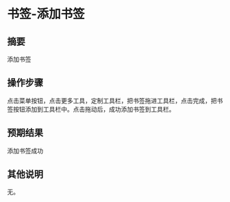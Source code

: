 # 书签-添加书签

## 摘要

添加书签

## 操作步骤

点击菜单按钮，点击更多工具，定制工具栏，把书签拖进工具栏，点击完成，把书签按钮添加到工具栏中。点击拖动后，成功添加书签到工具栏。

## 预期结果

添加书签成功

## 其他说明

无。
